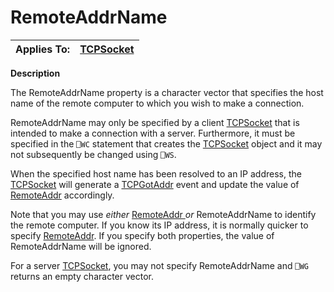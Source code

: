 




<h1 class="heading"><span class="name">RemoteAddrName</span></h1>

| Applies To: | [TCPSocket](../a-z/tcpsocket.md) |
| --- | ---  |


**Description**


The RemoteAddrName property is a character vector that specifies the host name of the remote computer to which you wish to make a connection.


RemoteAddrName may only be specified by a client [TCPSocket](../a-z/tcpsocket.md) that is intended to make a connection with a server. Furthermore, it must be specified in the `⎕WC` statement that creates the [TCPSocket](../a-z/tcpsocket.md) object and it may not subsequently be changed using `⎕WS`.


When the specified host name has been resolved to an IP address, the [TCPSocket](../a-z/tcpsocket.md) will generate a [TCPGotAddr](../a-z/tcpgotaddr.md) event and update the value of [RemoteAddr](../a-z/remoteaddr.md) accordingly.


Note that you may use *either* [RemoteAddr ](../a-z/remoteaddr.md)*or* RemoteAddrName to identify the remote computer. If you know its IP address, it is normally quicker to specify [RemoteAddr](../a-z/remoteaddr.md). If you specify both properties, the value of RemoteAddrName will be ignored.


For a server [TCPSocket](../a-z/tcpsocket.md), you may not specify RemoteAddrName and `⎕WG` returns an empty character vector.



